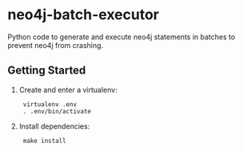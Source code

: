 neo4j-batch-executor
====================

Python code to generate and execute neo4j statements in batches to prevent neo4j from crashing.


Getting Started
---------------

1. Create and enter a virtualenv:

        virtualenv .env
        . .env/bin/activate

1. Install dependencies:

        make install

